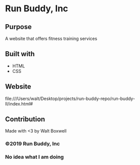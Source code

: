 # Run Buddy, Inc

## Purpose
A website that offers fitness training services

## Built with
*   HTML
*   CSS

## Website 
file:///Users/walt/Desktop/projects/run-buddy-repo/run-buddy-II/index.html#

## Contribution
Made with <3 by Walt Boxwell

### ©2019 Run Buddy, Inc

### No idea what I am doing

